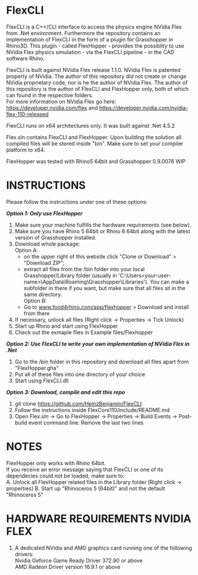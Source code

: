 # FlexCLI
FlexCLI is a C++/CLI interface to access the physics engine NVidia Flex from .Net environment. Furthermore the repository contains an implementation of FlexCLI in the form of a plugin for Grasshopper in Rhino3D. This plugin - called FlexHopper - provides the possiblity to use NVidia Flex physics simulation - via the FlexCLI pipeline - in the CAD software Rhino.<p>
FlexCLI is built against NVidia Flex release 1.1.0. NVidia Flex is patented property of NVidia. The author of this repository did not create or change NVidia proprietary code, nor is he the author of NVidia Flex. The author of this repository is the author of FlexCLI and FlexHopper only, both of which can found in the respective folders.<br>
For more information on NVidia Flex go here: https://developer.nvidia.com/flex and https://developer.nvidia.com/nvidia-flex-110-released<p><p>

FlexCLI runs on x64 architectures only. It was built against .Net 4.5.2<p>
Flex.sln contains FlexCLI and FlexHopper. Upon building the solution all compiled files will be stored inside "bin". Make sure to set your compiler platform to x64.<p>
FlexHopper was tested with Rhino5 64bit and Grasshopper 0.9.0076 WIP

# INSTRUCTIONS
Please follow the instructions under one of these options:<p>
<i><b>Option 1: Only use FlexHopper</b></i>
1. Make sure your machine fulfills the hardware requirements (see below).
2. Make sure you have Rhino 5 64bit or Rhino 6 64bit along with the latest version of Grasshopper installed.
2. Download whole package:<br>
	Option A:
	- on the upper right of this website click "Clone or Download" > "Download ZIP"; <br>
	- extract all files from the /bin folder into your local Grasshopper/Library folder (usually in 'C:\Users\<your-user-name>\AppData\Roaming\Grasshopper\Libraries\'). You can make a subfolder in there if you want, but make sure that all files sit in the same directory.<br>
	Option B:
	- Go to www.food4rhino.com/app/flexhopper > Download and install from there
4. If necessary, unlock all files (Right click -> Properties -> Tick Unlock)
5. Start up Rhino and start using FlexHopper<br>
6. Check out the exmaple files in Example files/Flexhopper

<i><b>Option 2: Use FlexCLI to write your own implementation of NVidia Flex in .Net</i></b>
1. Go to the /bin folder in this repository and download all files apart from "FlexHopper.gha"
2. Put all of these files into one directory of your choice
3. Start using FlexCLI.dll

<i><b>Option 3: Download, compile and edit this repo</i></b>
1. git clone https://github.com/HeinzBenjamin/FlexCLI
2. Follow the instructions inside FlexCore110/include/README.md
3. Open Flex.sln -> Go to FlexHopper -> Properties -> Build Events -> Post-build event command line: Remove the last two lines

# NOTES
FlexHopper only works with Rhino 64bit.<br>
If you receive an error message saying that FlexCLI or one of its dependecies could not be loaded, make sure to:<br>
A. Unlock all FlexHopper related files in the Library folder (Right click -> properties)
B. Start up "Rhinoceros 5 (64bit)" and not the default "Rhinoceros 5"

# HARDWARE REQUIREMENTS NVIDIA FLEX
1. A dedicated NVidia and AMD graphics card running one of the following drivers:<br>
Nvidia Geforce Game Ready Driver 372.90 or above<br>
AMD Radeon Driver version 16.9.1 or above